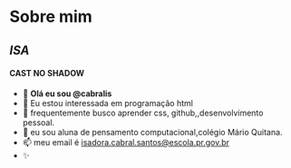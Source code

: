 # Sobre mim 
## *ISA*
#### CAST NO SHADOW
- 👋 **Olá eu sou @cabralis**
- 👀 Eu estou interessada em programação html
- 🌱 frequentemente busco aprender css, github,,desenvolvimento pessoal.
- 💞️ eu sou aluna de pensamento computacional,colégio Mário Quitana.
- 📫 meu email é isadora.cabral.santos@escola.pr.gov.br
- ✨
